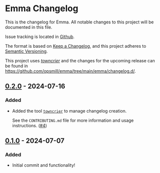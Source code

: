 # Emma Changelog

This is the changelog for Emma.
All notable changes to this project will be documented in this file.

Issue tracking is located in [Github](https://github.com/opsmill/emma/issues).

The format is based on [Keep a Changelog](https://keepachangelog.com/en/1.1.0/), and this project adheres to [Semantic Versioning](https://semver.org/spec/v2.0.0.html).

This project uses [*towncrier*](https://towncrier.readthedocs.io/) and the changes for the upcoming release can be found in <https://github.com/opsmill/emma/tree/main/emma/changelog.d/>.

<!-- towncrier release notes start -->

## [0.2.0](https://github.com/opsmill/emma/tree/0.2.0) - 2024-07-16


### Added

- Added the tool [`towncrier`](https://towncrier.readthedocs.io/) to manage changelog creation. 

  See the `CONTRIBUTING.md` file for more information and usage instructions. ([#4](https://github.com/opsmill/emma/issues/4))

## [0.1.0](https://github.com/opsmill/emma/tre/0.1.0) - 2024-07-07


### Added

- Initial commit and functionality!
